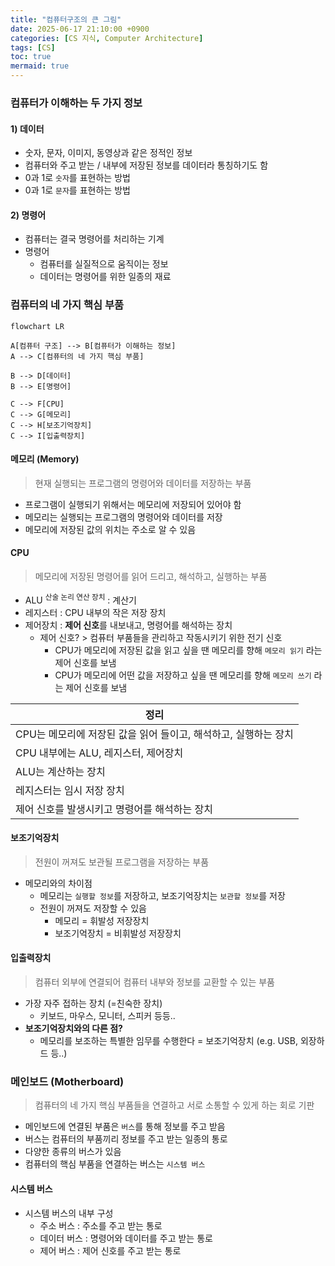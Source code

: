 ```yaml
---
title: "컴퓨터구조의 큰 그림"
date: 2025-06-17 21:10:00 +0900
categories: [CS 지식, Computer Architecture]
tags: [CS]
toc: true
mermaid: true
---
```


### **컴퓨터가 이해하는 두 가지 정보**

#### **1) 데이터**

- 숫자, 문자, 이미지, 동영상과 같은 정적인 정보
- 컴퓨터와 주고 받는 / 내부에 저장된 정보를 데이터라 통칭하기도 함
- 0과 1로 `숫자`를 표현하는 방법
- 0과 1로 `문자`를 표현하는 방법

#### **2) 명령어**

- 컴퓨터는 결국 명령어를 처리하는 기계
- 명령어
  - 컴퓨터를 실질적으로 움직이는 정보
  - 데이터는 명령어를 위한 일종의 재료

### **컴퓨터의 네 가지 핵심 부품**

```mermaid
flowchart LR

A[컴퓨터 구조] --> B[컴퓨터가 이해하는 정보]
A --> C[컴퓨터의 네 가지 핵심 부품]

B --> D[데이터]
B --> E[명령어]

C --> F[CPU]
C --> G[메모리]
C --> H[보조기억장치]
C --> I[입출력장치]
```

#### **메모리 (Memory)**

> 현재 실행되는 프로그램의 명령어와 데이터를 저장하는 부품

- 프로그램이 실행되기 위해서는 메모리에 저장되어 있어야 함
- 메모리는 실행되는 프로그램의 명령어와 데이터를 저장
- 메모리에 저장된 값의 위치는 주소로 알 수 있음

#### **CPU**

> 메모리에 저장된 명령어를 읽어 드리고, 해석하고, 실행하는 부품

- ALU <sup>산술 논리 연산 장치</sup> : 계산기
- 레지스터 : CPU 내부의 작은 저장 장치
- 제어장치 : **제어 신호**를 내보내고, 명령어를 해석하는 장치
  - 제어 신호? > 컴퓨터 부품들을 관리하고 작동시키기 위한 전기 신호
    - CPU가 메모리에 저장된 값을 읽고 싶을 땐 메모리를 향해 `메모리 읽기` 라는 제어 신호를 보냄
    - CPU가 메모리에 어떤 값을 저장하고 싶을 땐 메모리를 향해 `메모리 쓰기` 라는 제어 신호를 보냄

| 정리                                                            |
| --------------------------------------------------------------- |
| CPU는 메모리에 저장된 값을 읽어 들이고, 해석하고, 실행하는 장치 |
| CPU 내부에는 ALU, 레지스터, 제어장치                            |
| ALU는 계산하는 장치                                             |
| 레지스터는 임시 저장 장치                                       |
| 제어 신호를 발생시키고 명령어를 해석하는 장치                   |

#### **보조기억장치**

> 전원이 꺼져도 보관될 프로그램을 저장하는 부품

- 메모리와의 차이점
  - 메모리는 `실행할 정보`를 저장하고, 보조기억장치는 `보관할 정보`를 저장
  - 전원이 꺼져도 저장할 수 있음
    - 메모리 = 휘발성 저장장치
    - 보조기억장치 = 비휘발성 저장장치

#### **입출력장치**

> 컴퓨터 외부에 연결되어 컴퓨터 내부와 정보를 교환할 수 있는 부품

- 가장 자주 접하는 장치 (=친숙한 장치)
  - 키보드, 마우스, 모니터, 스피커 등등..
- **보조기억장치와의 다른 점?**
  - 메모리를 보조하는 특별한 임무를 수행한다 = 보조기억장치 (e.g. USB, 외장하드 등..)

### **메인보드 (Motherboard)**

> 컴퓨터의 네 가지 핵심 부품들을 연결하고 서로 소통할 수 있게 하는 회로 기판

- 메인보드에 연결된 부품은 `버스`를 통해 정보를 주고 받음
- 버스는 컴퓨터의 부품끼리 정보를 주고 받는 일종의 통로
- 다양한 종류의 버스가 있음
- 컴퓨터의 핵심 부품을 연결하는 버스는 `시스템 버스`

#### **시스템 버스**

- 시스템 버스의 내부 구성
  - 주소 버스 : 주소를 주고 받는 통로
  - 데이터 버스 : 명령어와 데이터를 주고 받는 통로
  - 제어 버스 : 제어 신호를 주고 받는 통로
